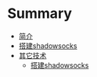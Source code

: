﻿# Summary

* [简介](README.md)
* [搭建shadowsocks](buildShadowsocks.md)
* [其它技术](./other/README.md)
   * [搭建shadowsocks](./other/搭建shadowsocks.md)